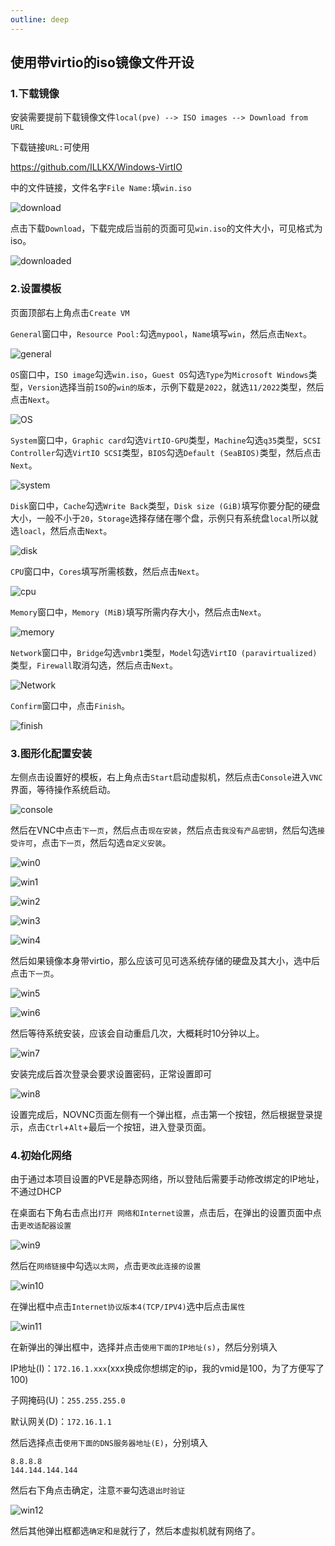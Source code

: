 ```yaml
---
outline: deep
---
```


## 使用带virtio的iso镜像文件开设

### 1.下载镜像

安装需要提前下载镜像文件```local(pve) --> ISO images --> Download from URL```
 
下载链接```URL:```可使用

https://github.com/ILLKX/Windows-VirtIO

中的文件链接，文件名字```File Name:```填```win.iso```

![download](https://github.com/user-attachments/assets/d9453c3b-46cd-4bc1-8c61-4f987b84dbdb)

点击下载```Download```，下载完成后当前的页面可见```win.iso```的文件大小，可见格式为iso。

![downloaded](https://github.com/user-attachments/assets/c1dd421b-f516-47eb-a415-f54d56b34945)

### 2.设置模板

页面顶部右上角点击```Create VM```

```General```窗口中，```Resource Pool:```勾选```mypool```，```Name```填写```win```，然后点击```Next```。

![general](https://github.com/user-attachments/assets/8ceb8253-1652-4194-bf7d-b64232612eaf)

```OS```窗口中，```ISO image```勾选```win.iso```，```Guest OS```勾选```Type```为```Microsoft Windows```类型，```Version```选择当前```ISO```的```win的版本```，示例下载是```2022```，就选```11/2022```类型，然后点击```Next```。

![OS](https://github.com/user-attachments/assets/3704426d-d665-4672-b9f8-50504191eff0)

```System```窗口中，```Graphic card```勾选```VirtIO-GPU```类型，```Machine```勾选```q35```类型，```SCSI Controller```勾选```VirtIO SCSI```类型，```BIOS```勾选```Default (SeaBIOS)```类型，然后点击```Next```。

![system](https://github.com/user-attachments/assets/0badebcb-5755-4ced-86cc-01368748f761)

```Disk```窗口中，```Cache```勾选```Write Back```类型，```Disk size (GiB)```填写你要分配的硬盘大小，一般不小于```20```，```Storage```选择存储在哪个盘，示例只有系统盘```local```所以就选```loacl```，然后点击```Next```。

![disk](https://github.com/user-attachments/assets/68f0eeeb-fc9f-4568-8ddf-777caf901345)

```CPU```窗口中，```Cores```填写所需核数，然后点击```Next```。

![cpu](https://github.com/user-attachments/assets/03a2728f-fa88-4884-a0f9-43f8e92f054b)

```Memory```窗口中，```Memory (MiB)```填写所需内存大小，然后点击```Next```。

![memory](https://github.com/user-attachments/assets/d549cae1-7cf1-40f5-9767-a628878520dc)

```Network```窗口中，```Bridge```勾选```vmbr1```类型，```Model```勾选```VirtIO (paravirtualized)```类型，```Firewall```取消勾选，然后点击```Next```。

![Network](https://github.com/user-attachments/assets/695a77d0-cadb-4eab-9c0c-d1cbea3f6d02)

```Confirm```窗口中，点击```Finish```。

![finish](https://github.com/user-attachments/assets/454b13e1-f948-4890-ab24-773afc0919e1)

### 3.图形化配置安装

左侧点击设置好的模板，右上角点击```Start```启动虚拟机，然后点击```Console```进入```VNC```界面，等待操作系统启动。

![console](https://github.com/user-attachments/assets/df901161-26b9-43d1-9106-baeb6485568c)

然后在VNC中点击```下一页```，然后点击```现在安装```，然后点击```我没有产品密钥```，然后勾选```接受许可```，点击```下一页```，然后勾选```自定义安装```。

![win0](https://github.com/user-attachments/assets/7c660689-c6bf-47fd-adef-e7bc3b139873)

![win1](https://github.com/user-attachments/assets/c7283ee4-d5cd-4091-a57f-e9e476468871)

![win2](https://github.com/user-attachments/assets/58698c75-97f4-4091-bbaa-a2a435468c28)

![win3](https://github.com/user-attachments/assets/c886b28e-8107-469c-9042-8479c46cabaa)

![win4](https://github.com/user-attachments/assets/63a1521a-b3fd-40ae-8992-b91046d0f346)

然后如果镜像本身带virtio，那么应该可见可选系统存储的硬盘及其大小，选中后点击```下一页```。

![win5](https://github.com/user-attachments/assets/228adbbf-4c00-48c0-bd58-94dc1f081369)

![win6](https://github.com/user-attachments/assets/9cb29c4c-78eb-49b2-9e1b-0e818bc9ca62)

然后等待系统安装，应该会自动重启几次，大概耗时10分钟以上。

![win7](https://github.com/user-attachments/assets/ba4370df-ba6d-48fb-9255-e285f2d27377)

安装完成后首次登录会要求设置密码，正常设置即可

![win8](https://github.com/user-attachments/assets/b4a7e456-878a-4829-bda1-05c8a9d6b6a7)

设置完成后，NOVNC页面左侧有一个弹出框，点击第一个按钮，然后根据登录提示，点击```Ctrl```+```Alt```+最后一个按钮，进入登录页面。

### 4.初始化网络

由于通过本项目设置的PVE是静态网络，所以登陆后需要手动修改绑定的IP地址，不通过DHCP

在桌面右下角右击点出```打开 网络和Internet设置```，点击后，在弹出的设置页面中点击```更改适配器设置```

![win9](https://github.com/user-attachments/assets/4adfdde0-8d19-49b8-9cf2-b8874b445e93)

然后在```网络链接```中勾选```以太网```，点击```更改此连接的设置```

![win10](https://github.com/user-attachments/assets/0c4624a2-4805-4426-a08b-028c2e737418)

在弹出框中点击```Internet协议版本4(TCP/IPV4)```选中后点击```属性```

![win11](https://github.com/user-attachments/assets/67d3b598-a4e3-4c64-a9e2-5738330d1cbe)

在新弹出的弹出框中，选择并点击```使用下面的IP地址(s)```，然后分别填入

IP地址(I)：```172.16.1.xxx```(xxx换成你想绑定的ip，我的vmid是100，为了方便写了100)

子网掩码(U)：```255.255.255.0```

默认网关(D)：```172.16.1.1```

然后选择点击```使用下面的DNS服务器地址(E)```，分别填入

```
8.8.8.8
144.144.144.144
```

然后右下角点击确定，注意```不要```勾选```退出时验证```

![win12](https://github.com/user-attachments/assets/dd6195e3-38f6-4954-a70c-2f9480d15048)

然后其他弹出框都选```确定```和```是```就行了，然后本虚拟机就有网络了。



